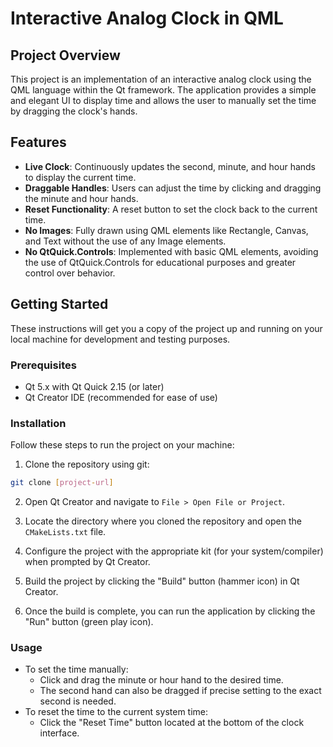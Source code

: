 # Interactive Analog Clock in QML

## Project Overview

This project is an implementation of an interactive analog clock using the QML language within the Qt framework. The application provides a simple and elegant UI to display time and allows the user to manually set the time by dragging the clock's hands.

## Features

- **Live Clock**: Continuously updates the second, minute, and hour hands to display the current time.
- **Draggable Handles**: Users can adjust the time by clicking and dragging the minute and hour hands.
- **Reset Functionality**: A reset button to set the clock back to the current time.
- **No Images**: Fully drawn using QML elements like Rectangle, Canvas, and Text without the use of any Image elements.
- **No QtQuick.Controls**: Implemented with basic QML elements, avoiding the use of QtQuick.Controls for educational purposes and greater control over behavior.

## Getting Started

These instructions will get you a copy of the project up and running on your local machine for development and testing purposes.

### Prerequisites

- Qt 5.x with Qt Quick 2.15 (or later)
- Qt Creator IDE (recommended for ease of use)

### Installation

Follow these steps to run the project on your machine:

1. Clone the repository using git:

```bash
git clone [project-url]
```

2. Open Qt Creator and navigate to `File > Open File or Project`.

3. Locate the directory where you cloned the repository and open the `CMakeLists.txt` file.

4. Configure the project with the appropriate kit (for your system/compiler) when prompted by Qt Creator.

5. Build the project by clicking the "Build" button (hammer icon) in Qt Creator.

6. Once the build is complete, you can run the application by clicking the "Run" button (green play icon).

### Usage

- To set the time manually:
  - Click and drag the minute or hour hand to the desired time.
  - The second hand can also be dragged if precise setting to the exact second is needed.
- To reset the time to the current system time:
  - Click the "Reset Time" button located at the bottom of the clock interface.
